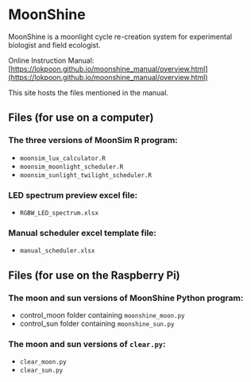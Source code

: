 # MoonShine
MoonShine is a moonlight cycle re-creation system for experimental biologist and field ecologist.

Online Instruction Manual: [https://lokpoon.github.io/moonshine_manual/overview.html](https://lokpoon.github.io/moonshine_manual/overview.html)

This site hosts the files mentioned in the manual.
## Files (for use on a computer)
### The three versions of MoonSim R program:
- `moonsim_lux_calculator.R`
- `moonsim_moonlight_scheduler.R`
- `moonsim_sunlight_twilight_scheduler.R`
### LED spectrum preview excel file:
- `RGBW_LED_spectrum.xlsx`
### Manual scheduler excel template file:
- `manual_scheduler.xlsx`
## Files (for use on the Raspberry Pi)
### The moon and sun versions of MoonShine Python program:
- control_moon folder containing `moonshine_moon.py`
- control_sun folder containing `moonshine_sun.py`
### The moon and sun versions of `clear.py`:
- `clear_moon.py`
- `clear_sun.py`